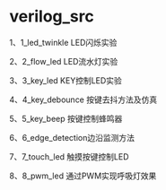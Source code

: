 # verilog_src


1、1_led_twinkle LED闪烁实验

2、2_flow_led LED流水灯实验

3、3_key_led KEY控制LED实验

4、4_key_debounce 按键去抖方法及仿真

5、5_key_beep 按键控制蜂鸣器

6、6_edge_detection边沿监测方法

7、7_touch_led 触摸按键控制LED

8、8_pwm_led 通过PWM实现呼吸灯效果